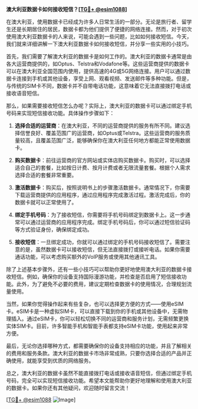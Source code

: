 **澳大利亚数据卡如何接收短信？[[TG💪+ @esim1088](https://t.me/s/esim1088)]**

在澳大利亚，使用数据卡已经成为许多人日常生活的一部分。无论是旅行者、留学生还是长期居住的居民，数据卡都为他们提供了便捷的网络连接。然而，对于初次使用澳大利亚数据卡的人来说，可能会遇到一些问题，比如如何接收短信。今天，我们就来详细讲解一下澳大利亚数据卡如何接收短信，并分享一些实用的小技巧。

首先，我们需要了解澳大利亚的数据卡是如何工作的。澳大利亚的数据卡通常是由各大运营商提供的，如Optus、Telstra和Vodafone等。这些运营商提供的数据卡可以在澳大利亚全国范围内使用，提供高速的4G或5G网络连接。用户可以通过数据卡连接到手机或其他设备，享受上网、观看视频、发送邮件等多种功能。但是，与传统的SIM卡不同，数据卡并不自带电话功能，这意味着它无法直接拨打电话或接收语音短信。

那么，如果需要接收短信怎么办呢？实际上，澳大利亚的数据卡可以通过绑定手机号码来实现短信接收功能。具体操作步骤如下：

1. **选择合适的运营商**：在澳大利亚，不同的运营商提供的服务有所不同。建议选择信誉良好、覆盖范围广的运营商，如Optus或Telstra。这些运营商的服务质量较高，且覆盖范围广泛，能够确保你在澳大利亚任何地方都能正常使用数据卡。

2. **购买数据卡**：前往运营商的官方网站或实体店购买数据卡。购买时，可以选择适合自己的套餐，比如按日计费、按月计费或者无限流量套餐。根据个人需求选择合适的套餐非常重要。

3. **激活数据卡**：购买后，按照说明书上的步骤激活数据卡。通常情况下，你需要下载运营商提供的应用程序，通过应用程序完成激活过程。激活完成后，你的数据卡就可以正常使用了。

4. **绑定手机号码**：为了接收短信，你需要将手机号码绑定到数据卡上。这一步通常可以通过运营商的应用程序完成。绑定手机号码后，你可以通过短信验证码等方式验证身份，确保绑定成功。

5. **接收短信**：一旦绑定成功，你就可以通过绑定的手机号码接收短信了。需要注意的是，虽然数据卡可以接收短信，但无法直接拨打或接听电话。如果你需要通话功能，可以考虑购买额外的VoIP服务或使用其他通讯工具。

除了上述基本步骤外，还有一些小技巧可以帮助你更好地使用澳大利亚的数据卡接收短信。例如，确保你的设备支持国际漫游功能，并检查是否启用了短信接收功能。此外，为了避免不必要的费用，建议定期检查数据卡的使用情况，合理规划流量使用。

当然，如果你觉得操作起来有些复杂，也可以选择更方便的方式——使用eSIM卡。eSIM卡是一种虚拟SIM卡，可以直接下载到你的手机或其他设备中，无需物理插入。通过eSIM卡，你可以轻松切换不同的运营商和服务计划，无需频繁更换实体SIM卡。目前，许多智能手机和智能手表都支持eSIM卡功能，使用起来非常方便。

最后，无论你选择哪种方式，都需要确保你的设备支持相应的功能，并且了解相关的费用和服务条款。澳大利亚的数据卡市场非常成熟，只要你选择合适的产品并正确使用，就能享受到优质的网络服务。

总之，澳大利亚的数据卡虽然不能直接拨打电话或接收语音短信，但通过绑定手机号码，完全可以实现短信接收功能。希望本文能帮助你更好地理解和使用澳大利亚的数据卡。如果你还有其他疑问，欢迎随时留言交流！

[[TG💪+ @esim1088](https://t.me/s/esim1088) ![Image](https://i.postimg.cc/4NQfJmqS/Snipaste-2025-05-13-00-14-12.png)]